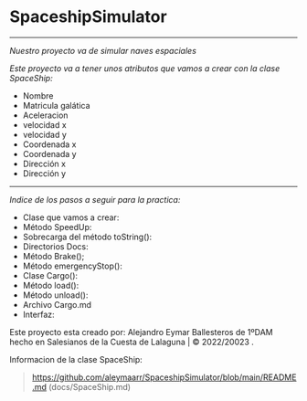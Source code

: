 # SpaceshipSimulator
***
*Nuestro proyecto va de simular naves espaciales*

*Este proyecto va a tener unos atributos que vamos a crear con la clase SpaceShip:*

* Nombre
* Matricula galática
* Aceleracion
* velocidad x
* velocidad y
* Coordenada x
* Coordenada y
* Dirección x
* Dirección y




***
*Indice de los pasos a seguir para la practica:*
* Clase que vamos a crear:
* Método SpeedUp:
* Sobrecarga del método toString():
* Directorios Docs:
* Método Brake();
* Método emergencyStop():
* Clase Cargo():
* Método load():
* Método unload():
* Archivo Cargo.md
* Interfaz:




Este proyecto esta creado por: Alejandro Eymar Ballesteros de 1ºDAM hecho en Salesianos de  la Cuesta de Lalaguna | © 2022/20023 .


Informacion de la clase SpaceShip:
> https://github.com/aleymaarr/SpaceshipSimulator/blob/main/README.md (docs/SpaceShip.md)
